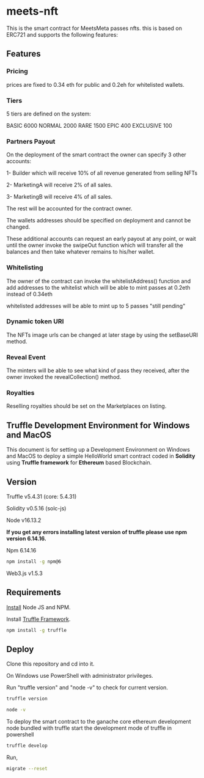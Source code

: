 # meets-nft

This is the smart contract for MeetsMeta passes nfts. this is based on ERC721
and supports the following features:

## Features

### Pricing

prices are fixed to 0.34 eth for public and 0.2eh for whitelisted wallets.

### Tiers

5 tiers are defined on the system:

BASIC 6000
NORMAL 2000
RARE 1500
EPIC 400
EXCLUSIVE 100

### Partners Payout

On the deployment of the smart contract the owner can specify 3 other accounts:

1- Builder which will receive 10% of all revenue generated from selling NFTs

2- MarketingA will receive 2% of all sales.

3- MarketingB will receive 4% of all sales.

The rest will be accounted for the contract owner.

The wallets addresses should be specified on deployment and cannot be changed.

These additional accounts can request an early payout at any point, or wait until the owner invoke the swipeOut function which will transfer all the balances and then take whatever remains to his/her wallet.

### Whitelisting

The owner of the contract can invoke the whitelistAddress() function and add addresses to the whitelist which will be able to mint passes at 0.2eth instead of 0.34eth

whitelisted addresses will be able to mint up to 5 passes "still pending"

### Dynamic token URI

The NFTs image urls can be changed at later stage by using the setBaseURI method.

### Reveal Event

The minters will be able to see what kind of pass they received, after the owner invoked the revealCollection() method.

### Royalties

Reselling royalties should be set on the Marketplaces on listing.

## Truffle Development Environment for Windows and MacOS

This document is for setting up a Development Environment on Windows and MacOS to deploy a simple HelloWorld smart contract coded in **Solidity** using **Truffle framework** for **Ethereum** based Blockchain.

## Version

Truffle v5.4.31 (core: 5.4.31)

Solidity v0.5.16 (solc-js)

Node v16.13.2

**If you get any errors installing latest version of truffle please use npm version 6.14.16.**

Npm 6.14.16

```bash
npm install -g npm@6
```

Web3.js v1.5.3

## Requirements

[Install](https://nodejs.org/en/) Node JS and NPM.

Install [Truffle Framework](https://trufflesuite.com/index.html).

```bash
npm install -g truffle
```

## Deploy

Clone this repository and cd into it.

On Windows use PowerShell with administrator privileges.

Run "truffle version" and "node -v" to check for current version.

```bash
truffle version
```

```bash
node -v
```

To deploy the smart contract to the ganache core ethereum development node bundled with truffle start the development mode of truffle in powershell

```bash
truffle develop
```

Run,

```bash
migrate --reset
```
